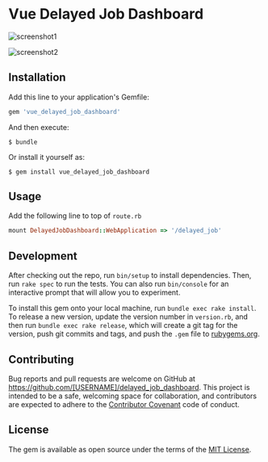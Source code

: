 # Vue Delayed Job Dashboard

![screenshot1](https://cloud.githubusercontent.com/assets/2282642/24837740/2de53704-1d65-11e7-89dc-8d8fe85e093f.png)

![screenshot2](https://cloud.githubusercontent.com/assets/2282642/24837741/309915e2-1d65-11e7-92fa-239a729709f7.png)

## Installation

Add this line to your application's Gemfile:

```ruby
gem 'vue_delayed_job_dashboard'
```

And then execute:

    $ bundle

Or install it yourself as:

    $ gem install vue_delayed_job_dashboard

## Usage

Add the following line to top of `route.rb`

```ruby
mount DelayedJobDashboard::WebApplication => '/delayed_job'
```

## Development

After checking out the repo, run `bin/setup` to install dependencies. Then, run `rake spec` to run the tests. You can also run `bin/console` for an interactive prompt that will allow you to experiment.

To install this gem onto your local machine, run `bundle exec rake install`. To release a new version, update the version number in `version.rb`, and then run `bundle exec rake release`, which will create a git tag for the version, push git commits and tags, and push the `.gem` file to [rubygems.org](https://rubygems.org).

## Contributing

Bug reports and pull requests are welcome on GitHub at https://github.com/[USERNAME]/delayed_job_dashboard. This project is intended to be a safe, welcoming space for collaboration, and contributors are expected to adhere to the [Contributor Covenant](http://contributor-covenant.org) code of conduct.


## License

The gem is available as open source under the terms of the [MIT License](http://opensource.org/licenses/MIT).
